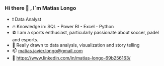 ### Hi there 👋 , I´m Matias Longo
- :exclamation: Data Analyst
- :fire: Knowledge in: SQL - Power BI - Excel - Python
- :soccer: I am a sports enthusiast, particularly passionate about soccer, padel and esports.
- :floppy_disk: Really drawn to data analysis, visualization and story telling
- :mailbox: matias.javier.longo@gmail.com
- :bookmark: https://www.linkedin.com/in/matias-longo-69b256163/